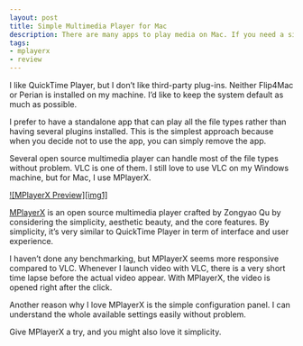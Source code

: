 ```yaml
---
layout: post
title: Simple Multimedia Player for Mac
description: There are many apps to play media on Mac. If you need a simple media player, perhaps MPlayerX is the one you’re looking for.
tags:
- mplayerx
- review
---
```

I like QuickTime Player, but I don’t like third-party plug-ins. Neither Flip4Mac or Perian is installed on my machine. I’d like to keep the system default as much as possible.

<!--more-->

I prefer to have a standalone app that can play all the file types rather than having several plugins installed. This is the simplest approach because when you decide not to use the app, you can simply remove the app.

Several open source multimedia player can handle most of the file types without problem. VLC is one of them. I still love to use VLC on my Windows machine, but for Mac, I use MPlayerX.

[ ![MPlayerX Preview][img1] ](http://images.sayzlim.net/2011/06/mplayerx_preview.jpg "MPlayerX Preview")

[img]: http://images.sayzlim.net/2011/06/mplayerx_preview.jpg "MPlayerX Preview"

[MPlayerX](http://mplayerx.org/ "MPlayerX") is an open source multimedia player crafted by Zongyao Qu by considering the simplicity, aesthetic beauty, and the core features. By simplicity, it’s very similar to QuickTime Player in term of interface and user experience.

I haven’t done any benchmarking, but MPlayerX seems more responsive compared to VLC. Whenever I launch video with VLC, there is a very short time lapse before the actual video appear. With MPlayerX, the video is opened right after the click.

Another reason why I love MPlayerX is the simple configuration panel. I can understand the whole available settings easily without problem.

Give MPlayerX a try, and you might also love it simplicity.
